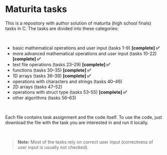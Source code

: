 <h1>Maturita tasks</h1>

<p>This is a repository with author solution of maturita (high school finals) tasks in C. The tasks are divided into these categories:</p><br>

<ul>
    <li>basic mathematical operations and user input (tasks 1–9) <b>[complete] ✅</b></li>
    <li>more advanced mathematical operations and user input (tasks 10-22) <b>[complete] ✅</b></li>
    <li>text file operations (tasks 23–29) <b>[complete] ✅</b></li>
    <li>functions (tasks 30–35) <b>[complete] ✅</b></li>
    <li>1D arrays (tasks 36–39) <b>[complete] ✅</b></li>
    <li>operations with characters and strings (tasks 40–46)</li>
    <li>2D arrays (tasks 47–52)</li>
    <li>operations with struct type (tasks 53–55) <b>[complete] ✅</b></li>
    <li>other algorithms (tasks 56–63)</li>
</ul><br>

<p>Each file contains task assignment and the code itself. To use the code, just download the file with the task you are interested in and run it locally.</p><br>

<noindent><blockquote>
                        <b>Note:</b> Most of the tasks rely on correct user input (correctness of user input is usually not checked).</blockquote><br>
